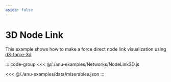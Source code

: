 ```yaml
---
aside: false
---
```


<script setup>
import { nodelink3d } from '../anu-examples/Networks/NodeLink3D.js'
import singleView  from '../vue_components/singleView.vue'
</script>

# 3D Node Link 

This example shows how to make a force direct node link visualization using [d3-force-3d](https://github.com/vasturiano/d3-force-3d)

<singleView :scene="nodelink3d"/>

::: code-group
<<< @/./anu-examples/Networks/NodeLink3D.js 

<<< @/./anu-examples/data/miserables.json
:::

